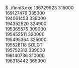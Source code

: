 $ ./finni3.exe 
136729923 315000   
169127476 335000   
194061453 339000   
194352520 324900   
195365575 309000   
195452511 320000   
195495364 325000   
195528118 SOLGT   
195752312 339000   
196140736 310000   
196318442 365000   
